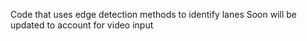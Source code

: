 Code that uses edge detection methods to identify lanes
Soon will be updated to account for video input
